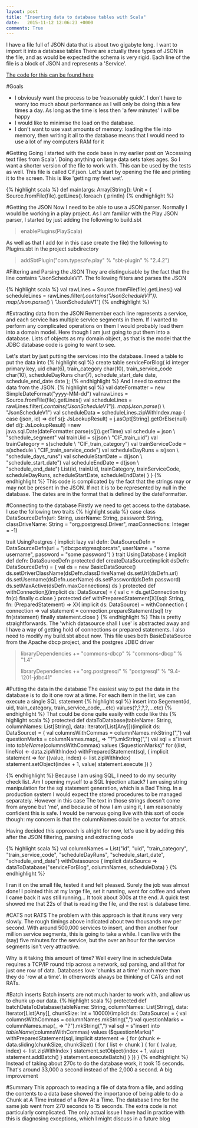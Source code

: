 ```yaml
---
layout: post
title: "Inserting data to database tables with Scala"
date:   2015-11-12 12:06:23 +0000
comments: True
---
```

I have a file full of JSON data that is about two gigabyte long. I want to import it into a database tables There are actually three types of JSON in the file, and as would be
expected the schema is very rigid. Each line of the file is a block of JSON and represents a 'Service'.

[The code for this can be found here](https://github.com/phil-rice/HelloSpark) 

#Goals
* I obviously want the process to be 'reasonably quick'. I don't have to worry too much about performance as I will only be doing this a few times a day. 
As long as the time is less then 'a few minutes' I will be happy
* I would like to minimise the load on the database.
* I don't want to use vast amounts of memory: loading the file into memory, then writing it all to the database means that I would need to use a lot of my computers RAM for it

#Getting Going
I started with the code base in my earlier post on 'Accessing text files from Scala'. 
Doing anything on large data sets takes ages. So I want a shorter version of the file to work with. This can be used by the tests as well. This file is called Cif.json. Let's 
start by opening the file and printing it to the screen. This is like 'getting my feet wet'. 

{% highlight scala %}
  def main(args: Array[String]): Unit = {
    Source.fromFile(file).getLines().foreach { println}
{% endhighlight %}


#Getting the JSON
Now I need to be able to use a JSON parser. Normally I would be working in a play project. As I am familiar with the Play JSON parser, I started by just adding the 
following to build.sbt

>enablePlugins(PlayScala)

As well as that I add (or in this case create the file) the following to Plugins.sbt in the project subdirectory

>addSbtPlugin("com.typesafe.play" % "sbt-plugin" % "2.4.2")

#Filtering and Parsing the JSON
They are distinguisable by the fact that the line contains "JsonScheduleV1".
The following filters and parses the JSON

{% highlight scala %}
    val rawLines = Source.fromFile(file).getLines()
    val scheduleLines = rawLines.filter(_.contains("JsonScheduleV1")).
                                 map(Json.parse(_) \ "JsonScheduleV1")
{% endhighlight %}

#Extracting data from the JSON
Remember each line represents a service, and each service has multiple service segments in them. If I wanted to perform any complicated operations on them I would
probably load them into a domain model. Here though I am just going to put them into a database. Lists of objects as my domain object, as that is the model that
the JDBC database code is going to want to see. 

Let's start by just putting the services into the database. I need a table to put the data into
{% highlight sql %}
create table serviceForBlog(
  id integer primary key,
  uid char(6),
  train_category char(10),
  train_service_code   char(10),
  scheduleDayRuns char(7),
  schedule_start_date date,
  schedule_end_date date
 );
{% endhighlight %}
 And I need to extract the data from the JSON. 
{% highlight sql %}
    val dateFormatter = new SimpleDateFormat("yyyy-MM-dd")
    val rawLines = Source.fromFile(file).getLines()
    val scheduleLines = rawLines.filter(_.contains("JsonScheduleV1")).
                            map(Json.parse(_) \ "JsonScheduleV1")
    val scheduleData = scheduleLines.zipWithIndex.map {
      case (json, id) =>
        def s(j: JsLookupResult) = j.asOpt[String].getOrElse(null)
        def d(j: JsLookupResult) =new java.sql.Date(dateFormatter.parse(s(j)).getTime)
        val schedule = json \ "schedule_segment"
        val trainUid = s(json \ "CIF_train_uid")
        val trainCategory = s(schedule \ "CIF_train_category")
        val trainServiceCode = s(schedule \ "CIF_train_service_code")
        val scheduleDayRuns = s(json \ "schedule_days_runs")
        val scheduleStartDate = d(json \ "schedule_start_date")
        val scheduleEndDate = d(json \ "schedule_end_date")
        List(id, trainUid, trainCategory, trainServiceCode, scheduleDayRuns, 
             scheduleStartDate, scheduleEndDate)
    }
  }
{% endhighlight %}
This code is complicated by the fact that the strings may or may not be present in the JSON. If not it is to be represented by null in the database. The dates are in the format
that is defined by the dateFormatter.


#Connecting to the database
Firstly we need to get access to the database. I use the following two traits
{% highlight scala %}
case class DataSourceDefn(url: String, userName: String, password: String, 
                         classDriveName: String = "org.postgresql.Driver", 
                         maxConnections: Integer = -1)

trait UsingPostgres {
  implicit lazy val defn: DataSourceDefn = 
      DataSourceDefn(url = "jdbc:postgresql:orcats", 
                   userName = "some username", password = "some password")
}
trait UsingDatabase {
  implicit def defn: DataSourceDefn
  protected def createDataSource(implicit dsDefn: DataSourceDefn) = {
    val ds = new BasicDataSource()
    ds.setDriverClassName(dsDefn.classDriveName)
    ds.setUrl(dsDefn.url)
    ds.setUsername(dsDefn.userName)
    ds.setPassword(dsDefn.password)
    ds.setMaxActive(dsDefn.maxConnections)
    ds
  }
  protected def withConnection[X](fn: (Connection => X))(implicit ds: DataSource) = {
    val c = ds.getConnection
    try fn(c) finally c.close
  }
  protected def withPreparedStatement[X](sql: String, fn: (PreparedStatement) => X)(
                          implicit ds: DataSource) = withConnection { connection =>
    val statement = connection.prepareStatement(sql)
    try fn(statement) finally statement.close
  }
{% endhighlight %}
This is pretty straightforwards. The 'which datasource shall I use' is abstracted away and I have a way of getting hold of connections or prepared statements. I also need to
modify my build.sbt about now. This file uses both BasicDataSource from the Apache dbcp project, and the postgres JDBC driver

>libraryDependencies +=   "commons-dbcp" % "commons-dbcp" % "1.4"
> 
>libraryDependencies +=   "org.postgresql" % "postgresql" % "9.4-1201-jdbc41"
  
#Putting the data in the database
The easiest way to put the data in the database is to do it one row at a time. For each item in the list, we can execute a single SQL statement 
{% highlight sql %}
insert into Segement(id, uid, train_category, train_service_code,...etc) 
       values(?,?,?,?,...etc)
{% endhighlight %}
That could be done quite easily with code like this
{% highlight scala %}
  protected def dataToDatabase(tableName: String, columnNames: List[String], 
                         data: Iterator[List[Any]])(implicit ds: DataSource) = {
    val columnsWithCommas = columnNames.mkString(",")
    val questionMarks = columnNames.map(_ => "?").mkString(",")
    val sql = s"insert into $tableName ($columnsWithCommas) values ($questionMarks)"
    for ((list, lineNo) <- data.zipWithIndex)
      withPreparedStatement(sql, { implicit statement =>
        for ((value, index) <- list.zipWithIndex)
          statement.setObject(index + 1, value)
        statement.execute
      })
  }

{% endhighlight %}
Because I am using SQL, I need to do my security check list. Am I opening myself to a SQL Injection attack? I am using string manipulation for the sql statement generation, which is 
a Bad Thing.  In a production system I would expect the stored procedures to be managed separately. However in this case The text in those strings doesn't come from anyone but 'me', 
and because of how I am using it, I am reasonably confident this is safe. I would be nervous going live with this sort of code though: my concern is that the columnNames could
be a vector for attack.

Having decided this approach is alright for now, let's use it by adding this after the JSON filtering, parsing and extracting code

{% highlight scala %}
    val columnNames = List("id", "uid", "train_category", "train_service_code", 
                        "scheduleDayRuns", "schedule_start_date", "schedule_end_date")
    withDatasource { implicit dataSource =>
      dataToDatabase("serviceForBlog", columnNames, scheduleData)
    }
{% endhighlight %}

I ran it on the small file, tested it and felt pleased. Surely the job was almost done! I pointed this at my large file, set it running, went for coffee and when I came back it was
still running... It took about 300s at the end. A quick test showed me that 22s of that is reading the file, and the rest is database time.  

#CATS not RATS
The problem with this approach is that it runs very very slowly. The rough timings above indicated about two thousands row per second. With around 500,000 services to insert, and then 
another four million service segments, this is going to take a while. I can live with the (say) five minutes for the service, but the over an hour for the service segments isn't very attractive.

Why is it taking this amount of time? Well every line in scheduleData requires a TCP/IP round trip across a network, sql parsing, and all that for just one row of data. Databases love 'chunks at a time' 
much more than they do 'row at a time'. In otherwords always be thinking of CATs and not RATs. 

#Batch inserts
Batch inserts are not much harder to work with, and allow us to chunk up our data. 
{% highlight scala %}
  protected def batchDataToDatabase(tableName: String, columnNames: List[String], data: Iterator[List[Any]], chunkSize: Int = 10000)(implicit ds: DataSource) = {
    val columnsWithCommas = columnNames.mkString(",")
    val questionMarks = columnNames.map(_ => "?").mkString(",")
    val sql = s"insert into $tableName ($columnsWithCommas) values ($questionMarks)"
    withPreparedStatement(sql, implicit statement => {
      for (chunk <- data.sliding(chunkSize, chunkSize)) {
        for { list <- chunk } {
          for { (value, index) <- list.zipWithIndex }
            statement.setObject(index + 1, value)
          statement.addBatch()
        }
        statement.executeBatch()
      }
    })
  }
{% endhighlight %}
Instead of taking about 270s to do the database work, it took 15 seconds. That's around 33,000 a second instead of the 2,000 a second. A big improvement 

#Summary
This approach to reading a file of data from a file, and adding the contents to a data base showed the importance of being able to do a Chunk at A Time instead of a Row At a Time. The database time for the
same job went from 270 seconds to 15 seconds. The extra code is not particularly complicated. The only actual issue I have had in practice with this is diagnosing exceptions, which I might discuss in a future blog